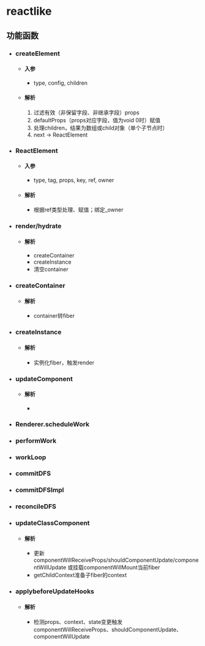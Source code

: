 # reactlike

## 功能函数
  - ### createElement
    - #### 入参
      - type, config, children
    - #### 解析
      1. 过滤有效（非保留字段、非继承字段）props
      2. defaultProps（props对应字段，值为void 0时）赋值
      3. 处理children，结果为数组或child对象（单个子节点时）
      4. next -> ReactElement
  - ### ReactElement
    - #### 入参
      - type, tag, props, key, ref, owner
    - #### 解析
      - 根据ref类型处理、赋值；绑定_owner
  - ### render/hydrate
    - #### 解析
      - createContainer
      - createInstance
      - 清空container
  - ### createContainer
    - #### 解析
      - container转fiber
  - ### createInstance
    - #### 解析
      - 实例化fiber，触发render
  - ### updateComponent
    - #### 解析
      - 
  - ### Renderer.scheduleWork
  - ### performWork
  - ### workLoop
  - ### commitDFS
  - ### commitDFSImpl
  - ### reconcileDFS
  - ### updateClassComponent
    - #### 解析
      - 更新componentWillReceiveProps/shouldComponentUpdate/componentWillUpdate
      或挂载componentWillMount当前fiber
      - getChildContext准备子fiber的context
  - ### applybeforeUpdateHooks
    - #### 解析
      - 检测props、context、state变更触发componentWillReceiveProps、shouldComponentUpdate、componentWillUpdate